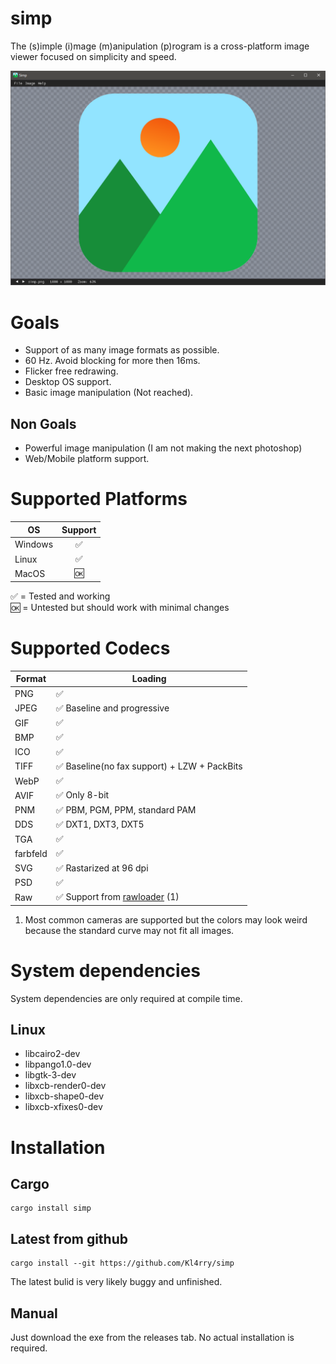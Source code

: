 # simp  
The (s)imple (i)mage (m)anipulation (p)rogram is a cross-platform image viewer focused on simplicity and speed.

![Screenshot](images/screenshot.png)

# Goals
* Support of as many image formats as possible.
* 60 Hz. Avoid blocking for more then 16ms.
* Flicker free redrawing.
* Desktop OS support.
* Basic image manipulation (Not reached).

## Non Goals
* Powerful image manipulation (I am not making the next photoshop)
* Web/Mobile platform support.

# Supported Platforms
| OS            | Support|
| ------------- |:------:|
| Windows       | ✅ |
| Linux         | ✅ |
| MacOS         | 🆗 |

✅ = Tested and working  
🆗 = Untested but should work with minimal changes

# Supported Codecs
| Format | Loading |
| ------ | -------- |
| PNG    | ✅ |
| JPEG   | ✅ Baseline and progressive |
| GIF    | ✅ |
| BMP    | ✅ |
| ICO    | ✅ |
| TIFF   | ✅ Baseline(no fax support) + LZW + PackBits |
| WebP   | ✅ |
| AVIF   | ✅ Only 8-bit |
| PNM    | ✅ PBM, PGM, PPM, standard PAM |
| DDS    | ✅ DXT1, DXT3, DXT5 |
| TGA    | ✅ |
| farbfeld | ✅ |
| SVG    | ✅ Rastarized at 96 dpi |
| PSD    | ✅ 
| Raw    | ✅ Support from [rawloader](https://github.com/pedrocr/rawloader) (1) |

1. Most common cameras are supported but the colors may look weird because the standard curve may not fit all images.

# System dependencies
System dependencies are only required at compile time.
## Linux
* libcairo2-dev
* libpango1.0-dev
* libgtk-3-dev
* libxcb-render0-dev
* libxcb-shape0-dev
* libxcb-xfixes0-dev

# Installation
## Cargo
```shell
cargo install simp
```
## Latest from github
```shell
cargo install --git https://github.com/Kl4rry/simp
```
The latest bulid is very likely buggy and unfinished.
## Manual
Just download the exe from the releases tab. No actual installation is required.
